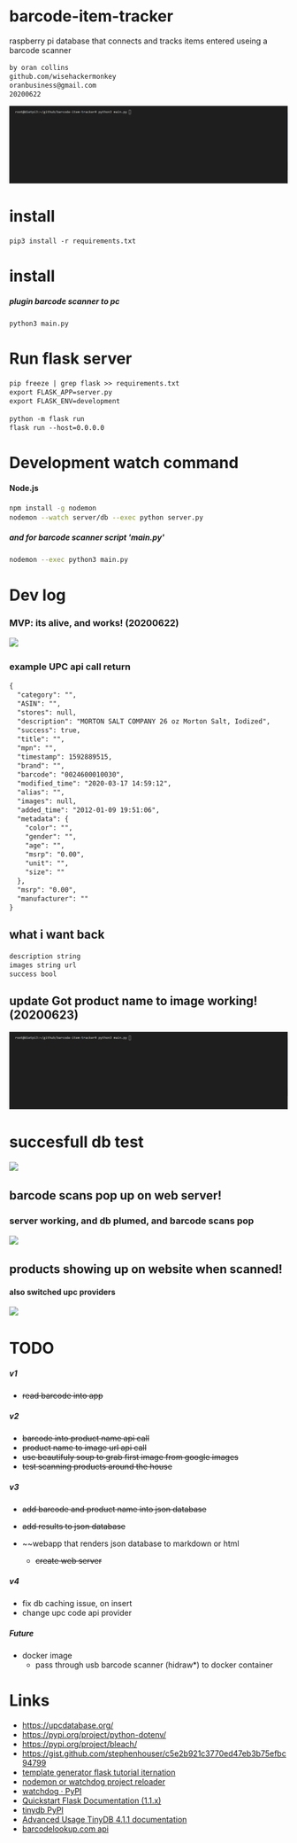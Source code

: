 # barcode-item-tracker
 raspberry pi database that connects and tracks items entered useing a barcode scanner

```
by oran collins
github.com/wisehackermonkey
oranbusiness@gmail.com
20200622
```
![](./barcode_v1.gif)

# install
```
pip3 install -r requirements.txt
```

# install
##### plugin barcode scanner to pc
```
python3 main.py
```

# Run flask server
```
pip freeze | grep flask >> requirements.txt
export FLASK_APP=server.py
export FLASK_ENV=development

python -m flask run
flask run --host=0.0.0.0
``` 
# Development watch command
#### Node.js
```bash
npm install -g nodemon
nodemon --watch server/db --exec python server.py
```

##### and for barcode scanner script 'main.py'
```bash
nodemon --exec python3 main.py
```
<!-- ### or
```
pip install watchdog
watchmedo shell-command \
 --patterns="*.json" \
 --command='python "server.py"' \
 .
```  -->

# Dev log
### MVP: its alive, and works! (20200622)
![](./Screenshot_5.png)



### example UPC api call return
```
{
  "category": "", 
  "ASIN": "", 
  "stores": null, 
  "description": "MORTON SALT COMPANY 26 oz Morton Salt, Iodized", 
  "success": true, 
  "title": "", 
  "mpn": "", 
  "timestamp": 1592889515, 
  "brand": "", 
  "barcode": "0024600010030", 
  "modified_time": "2020-03-17 14:59:12", 
  "alias": "", 
  "images": null, 
  "added_time": "2012-01-09 19:51:06", 
  "metadata": {
    "color": "", 
    "gender": "", 
    "age": "", 
    "msrp": "0.00", 
    "unit": "", 
    "size": ""
  }, 
  "msrp": "0.00", 
  "manufacturer": ""
}
```

## what i want back 
```
description string
images string url
success bool
```
## update Got product name to image working! (20200623)
![](./barcode_v1.gif)

# succesfull db test 
![](./Screenshot_1.png)

## barcode scans pop up on web server!
### server working, and db plumed, and barcode scans pop 
![](./Screenshot_2.png)


## products showing up on website when scanned!
#### also switched upc providers
![](./Screenshot_7.jpg)



# TODO
##### v1
- ~~read barcode into app~~
##### v2
- ~~barcode into product name api call~~
- ~~product name to image url api call~~
- ~~use beautifuly soup to grab first image from google images~~
- ~~test scanning products around the house~~
##### v3
- ~~add barcode and product name into json database~~

- ~~add results to json database~~

- ~~webapp that renders json database to markdown or html
  - ~~create web server~~
##### v4
- fix db caching issue, on insert
- change upc code api provider

##### Future
- docker image
  - pass through usb barcode scanner (hidraw*) to docker container

# Links
- https://upcdatabase.org/
- https://pypi.org/project/python-dotenv/
- https://pypi.org/project/bleach/
- https://gist.github.com/stephenhouser/c5e2b921c3770ed47eb3b75efbc94799
- [template generator flask tutorial iternation](https://nicolas.perriault.net/code/2012/dead-easy-yet-powerful-static-website-generator-with-flask/)
- [nodemon or watchdog project reloader](https://stackoverflow.com/questions/49355010/how-do-i-watch-python-source-code-files-and-restart-when-i-save)
- [watchdog · PyPI](https://pypi.org/project/watchdog/)
- [Quickstart Flask Documentation (1.1.x)](https://flask.palletsprojects.com/en/1.1.x/quickstart/)
- [tinydb PyPI](https://pypi.org/project/tinydb/)
- [Advanced Usage TinyDB 4.1.1 documentation](https://tinydb.readthedocs.io/en/stable/usage.html#handling-data)
- [barcodelookup.com api](https://www.barcodelookup.com/api)
